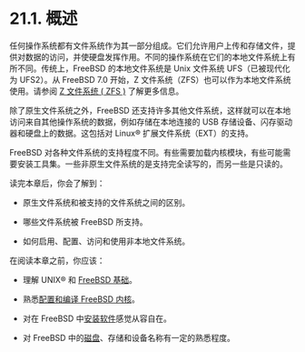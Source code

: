 # 21.1. 概述

任何操作系统都有文件系统作为其一部分组成。它们允许用户上传和存储文件，提供对数据的访问，并使硬盘发挥作用。不同的操作系统在它们的本地文件系统上有所不同。传统上，FreeBSD 的本地文件系统是 Unix 文件系统 UFS（已被现代化为 UFS2）。从 FreeBSD 7.0 开始，Z 文件系统（ZFS）也可以作为本地文件系统使用。请参阅 [Z 文件系统 ( ZFS )](https://docs.freebsd.org/en/books/handbook/zfs/index.html#zfs) 了解更多信息。

除了原生文件系统之外，FreeBSD 还支持许多其他文件系统，这样就可以在本地访问来自其他操作系统的数据，例如存储在本地连接的 USB 存储设备、闪存驱动器和硬盘上的数据。这包括对 Linux® 扩展文件系统（EXT）的支持。

FreeBSD 对各种文件系统的支持程度不同。有些需要加载内核模块，有些可能需要安装工具集。一些非原生文件系统的是支持完全读写的，而另一些是只读的。

读完本章后，你会了解到：

- 原生文件系统和被支持的文件系统之间的区别。

- 哪些文件系统被 FreeBSD 所支持。

- 如何启用、配置、访问和使用非本地文件系统。

在阅读本章之前，你应该：

- 理解 UNIX® 和 [FreeBSD 基础](https://docs.freebsd.org/en/books/handbook/basics/index.html#basics)。

- 熟悉[配置和编译 FreeBSD 内核](https://docs.freebsd.org/en/books/handbook/kernelconfig/index.html#kernelconfig)。

- 对在 FreeBSD 中[安装软件](https://docs.freebsd.org/en/books/handbook/ports/index.html#ports)感觉从容自在。

- 对 FreeBSD 中的[磁盘](https://docs.freebsd.org/en/books/handbook/disks/index.html#disks)、存储和设备名称有一定的熟悉程度。

